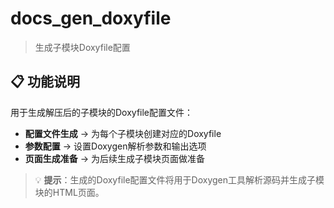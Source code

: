 # docs_gen_doxyfile

> 生成子模块Doxyfile配置

## 📋 功能说明

用于生成解压后的子模块的Doxyfile配置文件：

- **配置文件生成** → 为每个子模块创建对应的Doxyfile
- **参数配置** → 设置Doxygen解析参数和输出选项
- **页面生成准备** → 为后续生成子模块页面做准备

> 💡 **提示**：生成的Doxyfile配置文件将用于Doxygen工具解析源码并生成子模块的HTML页面。
